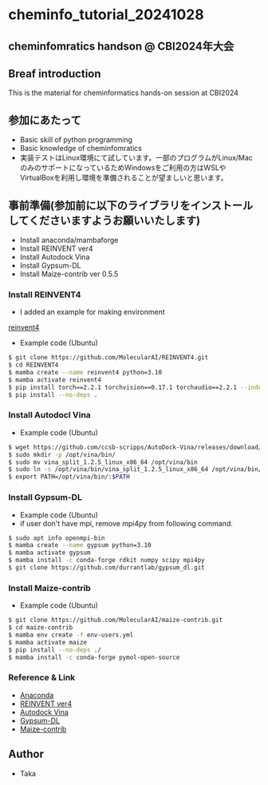 # cheminfo_tutorial_20241028

## cheminfomratics handson @ CBI2024年大会

## Breaf introduction

 This is the material for cheminformatics hands-on session at CBI2024

## 参加にあたって

- Basic skill of python programming
- Basic knowledge of cheminfomratics
- 実装テストはLinux環境にて試しています。一部のプログラムがLinux/MacのみのサポートになっているためWindowsをご利用の方はWSLやVirtualBoxを利用し環境を準備されることが望ましいと思います。 

## 事前準備(参加前に以下のライブラリをインストールしてくださいますようお願いいたします)

- Install anaconda/mambaforge
- Install REINVENT ver4
- Install Autodock Vina
- Install Gypsum-DL
- Install Maize-contrib ver 0.5.5

### Install REINVENT4

- I added an example for making environment

[reinvent4](https://github.com/MolecularAI/REINVENT4)

- Example code (Ubuntu)

```bash
$ git clone https://github.com/MolecularAI/REINVENT4.git
$ cd REINVENT4
$ mamba create --name reinvent4 python=3.10
$ mamba activate reinvent4
$ pip install torch==2.2.1 torchvision==0.17.1 torchaudio==2.2.1 --index-url https://download.pytorch.org/whl/rocm5.7
$ pip install --no-deps .
```

### Install Autodocl Vina

- Example code (Ubuntu)

```bash
$ wget https://github.com/ccsb-scripps/AutoDock-Vina/releases/download/v1.2.5/vina_split_1.2.5_linux_x86_64
$ sudo mkdir -p /opt/vina/bin/
$ sudo mv vina_split_1.2.5_linux_x86_64 /opt/vina/bin
$ sudo ln -s /opt/vina/bin/vina_split_1.2.5_linux_x86_64 /opt/vina/bin/vina
$ export PATH=/opt/vina/bin/:$PATH
```

### Install Gypsum-DL

- Example code (Ubuntu)
- if user don't have mpi, remove mpi4py from following command.

```bash
$ sudo apt info openmpi-bin
$ mamba create --name gypsum python=3.10
$ mamba activate gypsum
$ mamba install -c conda-forge rdkit numpy scipy mpi4py
$ git clone https://github.com/durrantlab/gypsum_dl.git
```

### Install Maize-contrib

- Example code (Ubuntu)

```bash
$ git clone https://github.com/MolecularAI/maize-contrib.git
$ cd maize-contrib
$ mamba env create -f env-users.yml
$ mamba activate maize
$ pip install --no-deps ./
$ mamba install -c conda-forge pymol-open-source
```

### Reference & Link

- [Anaconda](https://github.com/conda-forge/miniforge)
- [REINVENT ver4](https://jcheminf.biomedcentral.com/articles/10.1186/s13321-024-00812-5)
- [Autodock Vina](https://vina.scripps.edu/)
- [Gypsum-DL](https://jcheminf.biomedcentral.com/articles/10.1186/s13321-019-0358-3)
- [Maize-contrib](https://github.com/MolecularAI/maize-contrib)

## Author

- Taka
